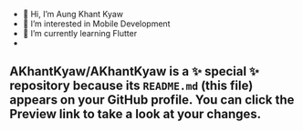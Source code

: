 - 👋 Hi, I’m Aung Khant Kyaw
- 👀 I’m interested in Mobile Development
- 🌱 I’m currently learning Flutter 
-
AKhantKyaw/AKhantKyaw is a ✨ special ✨ repository because its `README.md` (this file) appears on your GitHub profile.
You can click the Preview link to take a look at your changes.
-
